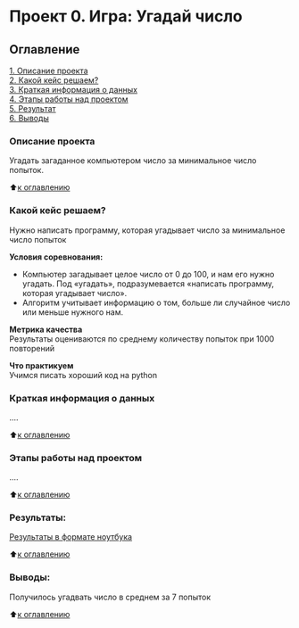 # Проект 0. Игра: Угадай число
 
## Оглавление  
[1. Описание проекта](https://github.com/SmuKkii/BBB/blob/main/README.md#Описание-проекта)\
[2. Какой кейс решаем?](https://github.com/SmuKkii/BBB/blob/main/README.md#Какой-кейс-решаем)\
[3. Краткая информация о данных](https://github.com/SmuKkii/BBB/blob/main/README.md#Краткая-информация-о-данных)  
[4. Этапы работы над проектом](https://github.com/SmuKkii/BBB/blob/main/README.md#Этапы-работы-над-проектом)  
[5. Результат](https://github.com/SmuKkii/BBB/blob/main/README.md#Результат)    
[6. Выводы](https://github.com/SmuKkii/BBB/blob/main/README.md#Выводы) 

### Описание проекта    
Угадать загаданное компьютером число за минимальное число попыток.

:arrow_up:[к оглавлению](_)


### Какой кейс решаем?    
Нужно написать программу, которая угадывает число за минимальное число попыток

**Условия соревнования:**  
- Компьютер загадывает целое число от 0 до 100, и нам его нужно угадать. Под «угадать», подразумевается «написать программу, которая угадывает число».
- Алгоритм учитывает информацию о том, больше ли случайное число или меньше нужного нам.

**Метрика качества**     
Результаты оцениваются по среднему количеству попыток при 1000 повторений

**Что практикуем**     
Учимся писать хороший код на python


### Краткая информация о данных
....
  
:arrow_up:[к оглавлению](.README.md#Оглавление)


### Этапы работы над проектом  
....

:arrow_up:[к оглавлению](.README.md#Оглавление)


### Результаты:  
[Результаты в формате ноутбука](https://github.com/SmuKkii/SF_data_science/blob/main/project_0/baseline.ipynb)

:arrow_up:[к оглавлению](.README.md#Оглавление)


### Выводы:  
Получилось угадвать число в среднем за 7 попыток

:arrow_up:[к оглавлению](.README.md#Оглавление)

